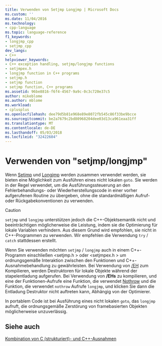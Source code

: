 ```yaml
---
title: Verwenden von Setjmp Longjmp | Microsoft Docs
ms.custom: ''
ms.date: 11/04/2016
ms.technology:
- cpp-language
ms.topic: language-reference
f1_keywords:
- longjmp_cpp
- setjmp_cpp
dev_langs:
- C++
helpviewer_keywords:
- C++ exception handling, setjmp/longjmp functions
- setjmpex.h
- longjmp function in C++ programs
- setjmp.h
- setjmp function
- setjmp function, C++ programs
ms.assetid: 96be8816-f6f4-4567-9a9c-0c3c720e37c5
author: mikeblome
ms.author: mblome
ms.workload:
- cplusplus
ms.openlocfilehash: dee79d5b81e968e89e8072fb545c86f33be9bcce
ms.sourcegitcommit: be2a7679c2bd80968204dee03d13ca961eaa31ff
ms.translationtype: MT
ms.contentlocale: de-DE
ms.lasthandoff: 05/03/2018
ms.locfileid: "32422604"
---
```

# <a name="using-setjmplongjmp"></a>Verwenden von "setjmp/longjmp"
Wenn [Setjmp](../c-runtime-library/reference/setjmp.md) und [Longjmp](../c-runtime-library/reference/longjmp.md) werden zusammen verwendet werden, sie bieten eine Möglichkeit zum Ausführen eines nicht lokalen `goto`. Sie werden in der Regel verwendet, um die Ausführungssteuerung an den Fehlerbehandlungs- oder Wiederherstellungscode in einer vorher aufgerufenen Routine zu übergeben, ohne die standardmäßigen Aufruf- oder Rückgabekonventionen zu verwenden.  
  
> [!CAUTION]
>  `setjmp` und `longjmp` unterstützen jedoch die C++-Objektsemantik nicht und beeinträchtigen möglicherweise die Leistung, indem sie die Optimierung für lokale Variablen verhindern. Aus diesem Grund wird empfohlen, sie nicht in C++-Programmen zu verwenden. Wir empfehlen die Verwendung `try` / `catch` stattdessen erstellt.  
  
 Wenn Sie verwenden möchten `setjmp` / `longjmp` auch in einem C++-Programm einschließen \<setjmp.h > oder \<setjmpex.h > um ordnungsgemäße Interaktion zwischen den Funktionen und C++-Ausnahmebehandlung zu gewährleisten. Bei Verwendung von [/EH](../build/reference/eh-exception-handling-model.md) zum Kompilieren, werden Destruktoren für lokale Objekte während der stapelentladung aufgerufen. Bei Verwendung von **/EHs** zu kompilieren, und eine der Funktionen-Aufrufe eine Funktion, die verwendet [Nothrow](../cpp/nothrow-cpp.md) und die Funktion, die verwendet `nothrow` Aufrufe `longjmp`, und klicken Sie dann die Entladung Destruktor nicht auftreten kann, Abhängig von der Optimierer.  
  
 In portablem Code ist bei Ausführung eines nicht lokalen `goto`, das `longjmp` aufruft, die ordnungsgemäße Zerstörung von framebasierten Objekten möglicherweise unzuverlässig.  
  
## <a name="see-also"></a>Siehe auch  
 [Kombination von C (strukturiert)- und C++-Ausnahmen](../cpp/mixing-c-structured-and-cpp-exceptions.md)